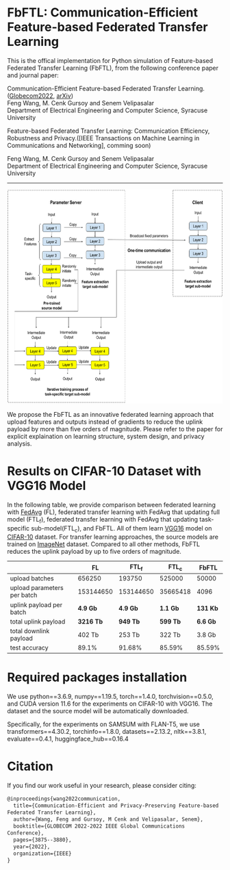 # FbFTL: Communication-Efficient Feature-based Federated Transfer Learning

This is the offical implementation for Python simulation of Feature-based Federated Transfer Learning (FbFTL), from the following conference paper and journal paper: 

  Communication-Efficient Feature-based Federated Transfer Learning.([Globecom2022](https://ieeexplore.ieee.org/abstract/document/10000612), [arXiv](https://arxiv.org/abs/2209.05395))  
Feng Wang, M. Cenk Gursoy and Senem Velipasalar  
Department of Electrical Engineering and Computer Science, Syracuse University

  Feature-based Federated Transfer Learning: Communication Efficiency, Robustness and Privacy.([IEEE Transactions on Machine Learning in Communications and Networking], comming soon)
  <!---([Globecom2022](https://ieeexplore.ieee.org/abstract/document/10000612), [arXiv](https://arxiv.org/abs/2209.05395))  -->
Feng Wang, M. Cenk Gursoy and Senem Velipasalar  
Department of Electrical Engineering and Computer Science, Syracuse University

---

<img src="https://github.com/wfwf10/Feature-based-Federated-Transfer-Learning/blob/main/diagrams/FbFTL_diagram.png" width="644" height="501">

We propose the FbFTL as an innovative federated learning approach that upload features and outputs instead of gradients to reduce the uplink payload by more than five orders of magnitude. Please refer to the paper for explicit explaination on learning structure, system design, and privacy analysis.


# Results on CIFAR-10 Dataset with VGG16 Model
In the following table, we provide comparison between federated learning with [FedAvg](http://proceedings.mlr.press/v54/mcmahan17a.html) (FL), federated transfer learning with FedAvg that updating full model (FTL<sub>f</sub>), federated transfer learning with FedAvg that updating task-specific sub-model(FTL<sub>c</sub>), and FbFTL. All of them learn [VGG16](https://arxiv.org/abs/1409.1556) model on [CIFAR-10](http://citeseerx.ist.psu.edu/viewdoc/download?doi=10.1.1.222.9220&rep=rep1&type=pdf) dataset. For transfer learning approaches, the source models are trained on [ImageNet](https://ieeexplore.ieee.org/abstract/document/5206848?casa_token=QncCRBM1tzAAAAAA:QuoJhjJAHRplmLJ4jcFw5JWdfASjmbIVlvpCrHgTPIFu63gpSUlBeACB78S0AH34qqQnsBOdoQ) dataset. Compared to all other methods, FbFTL reduces the uplink payload by up to five orders of magnitude. 

| | FL | FTL<sub>f</sub> | FTL<sub>c</sub> | FbFTL  |
| ---- | ----- | ---- | ---- | ---- |
| upload batches | 656250 | 193750 | 525000 | 50000 |
| upload parameters per batch | 153144650 | 153144650 | 35665418 | 4096 |
| uplink payload per batch | **4.9 Gb** | **4.9 Gb** | **1.1 Gb** | **131 Kb**  |
| total uplink payload | **3216 Tb** | **949 Tb** | **599 Tb** | **6.6 Gb** |
| total downlink payload | 402 Tb | 253 Tb | 322 Tb | 3.8 Gb |
| test accuracy | 89.1\% | 91.68\% | 85.59\% | 85.59\% |

# Required packages installation
We use python==3.6.9, numpy==1.19.5, torch==1.4.0, torchvision==0.5.0, and CUDA version 11.6 for the experiments on CIFAR-10 with VGG16. The dataset and the source model will be automatically downloaded.

Specifically, for the experiments on SAMSUM with FLAN-T5, we use transformers==4.30.2, torchinfo==1.8.0, datasets==2.13.2, nltk==3.8.1, evaluate==0.4.1, huggingface_hub==0.16.4

# Citation
If you find our work useful in your research, please consider citing:
```
@inproceedings{wang2022communication,
  title={Communication-Efficient and Privacy-Preserving Feature-based Federated Transfer Learning},
  author={Wang, Feng and Gursoy, M Cenk and Velipasalar, Senem},
  booktitle={GLOBECOM 2022-2022 IEEE Global Communications Conference},
  pages={3875--3880},
  year={2022},
  organization={IEEE}
}
```

